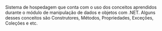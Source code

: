 Sistema de hospedagem que conta com o uso dos conceitos aprendidos durante o módulo de manipulação de dados e objetos com .NET. Alguns desses conceitos são Construtores, Métodos, Propriedades, Exceções, Coleções e etc. 
